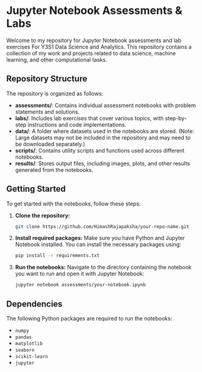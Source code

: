 # Jupyter Notebook Assessments & Labs

Welcome to my repository for Jupyter Notebook assessments and lab exercises For Y3S1 Data Science and Analytics. This repository contains a collection of my work and projects related to data science, machine learning, and other computational tasks.

## Repository Structure

The repository is organized as follows:

- **assessments/**: Contains individual assessment notebooks with problem statements and solutions.
- **labs/**: Includes lab exercises that cover various topics, with step-by-step instructions and code implementations.
- **data/**: A folder where datasets used in the notebooks are stored. (Note: Large datasets may not be included in the repository and may need to be downloaded separately.)
- **scripts/**: Contains utility scripts and functions used across different notebooks.
- **results/**: Stores output files, including images, plots, and other results generated from the notebooks.

## Getting Started

To get started with the notebooks, follow these steps:

1. **Clone the repository:**
   ```sh
   git clone https://github.com/HimashRajapaksha/your-repo-name.git
   ```

2. **Install required packages:**
   Make sure you have Python and Jupyter Notebook installed. You can install the necessary packages using:
   ```sh
   pip install -r requirements.txt
   ```

3. **Run the notebooks:**
   Navigate to the directory containing the notebook you want to run and open it with Jupyter Notebook:
   ```sh
   jupyter notebook assessments/your-notebook.ipynb
   ```

## Dependencies

The following Python packages are required to run the notebooks:

- `numpy`
- `pandas`
- `matplotlib`
- `seaborn`
- `scikit-learn`
- `jupyter`

